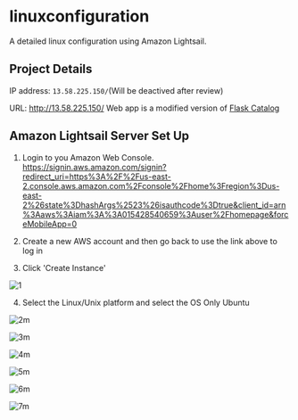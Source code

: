 # linuxconfiguration
A detailed linux configuration using Amazon Lightsail.

## Project Details
IP address: ```13.58.225.150/```(Will be deactived after review)

URL: http://13.58.225.150/
Web app is a modified version of [Flask Catalog](https://github.com/lashleykeith/MapApp)

## Amazon Lightsail Server Set Up
1. Login to you Amazon Web Console. https://signin.aws.amazon.com/signin?redirect_uri=https%3A%2F%2Fus-east-2.console.aws.amazon.com%2Fconsole%2Fhome%3Fregion%3Dus-east-2%26state%3DhashArgs%2523%26isauthcode%3Dtrue&client_id=arn%3Aaws%3Aiam%3A%3A015428540659%3Auser%2Fhomepage&forceMobileApp=0

2.  Create a new AWS account and then go back to use the link above to log in

3.  Click 'Create Instance'

![1](https://user-images.githubusercontent.com/21030885/38419742-7f5bdd56-39dc-11e8-993b-d11a07731f41.jpg)

4.  Select the Linux/Unix platform and select the OS Only Ubuntu

![2m](https://user-images.githubusercontent.com/21030885/38419774-9d50cfce-39dc-11e8-8bc4-e473782db92b.jpg)

![3m](https://user-images.githubusercontent.com/21030885/38419792-b267820e-39dc-11e8-8356-b788fe99c1ff.jpg)

![4m](https://user-images.githubusercontent.com/21030885/38419919-23427628-39dd-11e8-82c4-e6bf635ef801.jpg)

![5m](https://user-images.githubusercontent.com/21030885/38419928-27ce0928-39dd-11e8-875f-44bddb3d6b1b.jpg)

![6m](https://user-images.githubusercontent.com/21030885/38419959-3f5f581c-39dd-11e8-978d-e9cd738ba0c0.jpg)

![7m](https://user-images.githubusercontent.com/21030885/38419975-45795784-39dd-11e8-947b-9241cc389ef6.jpg)


